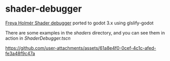 # shader-debugger
[Freya Holmér Shader debugger](https://gist.github.com/FreyaHolmer/71717be9f3030c1b0990d3ed1ae833e3) ported to godot 3.x using glslify-godot

There are some examples in the _shaders_ directory, and you can see them in action in _ShaderDebugger.tscn_


https://github.com/user-attachments/assets/61a8e4f0-0cef-4c1c-afed-fe3a48f9c47a

